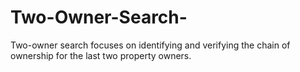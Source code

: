 # Two-Owner-Search-
Two-owner search focuses on identifying and verifying the chain of ownership for the last two property owners.
